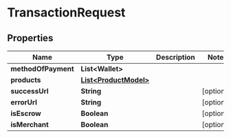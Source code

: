

# TransactionRequest


## Properties

| Name | Type | Description | Notes |
|------------ | ------------- | ------------- | -------------|
|**methodOfPayment** | **List&lt;Wallet&gt;** |  |  |
|**products** | [**List&lt;ProductModel&gt;**](ProductModel.md) |  |  |
|**successUrl** | **String** |  |  [optional] |
|**errorUrl** | **String** |  |  [optional] |
|**isEscrow** | **Boolean** |  |  [optional] |
|**isMerchant** | **Boolean** |  |  [optional] |




